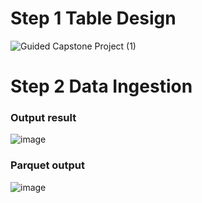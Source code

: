 # Step 1 Table Design


![Guided Capstone Project (1)](https://user-images.githubusercontent.com/81652137/180630254-c06f23f3-fd7c-409f-bee9-90a5f026c676.png)


# Step 2 Data Ingestion
### Output result

![image](https://user-images.githubusercontent.com/81652137/182288372-56fdeab4-cb0c-4331-9b81-da429438e1ce.png)

### Parquet output

![image](https://user-images.githubusercontent.com/81652137/182288303-3aa33505-26d5-4583-86c1-a2a6e619fc22.png)

